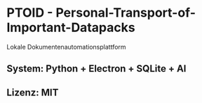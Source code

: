 # PTOID - Personal-Transport-of-Important-Datapacks

Lokale Dokumentenautomationsplattform

## System: Python + Electron + SQLite + AI

## Lizenz: MIT
